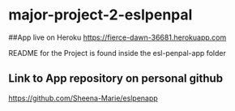 # major-project-2-eslpenpal

##App live on Heroku
https://fierce-dawn-36681.herokuapp.com

README for the Project is found inside the esl-penpal-app folder

## Link to App repository on personal github
https://github.com/Sheena-Marie/eslpenapp
